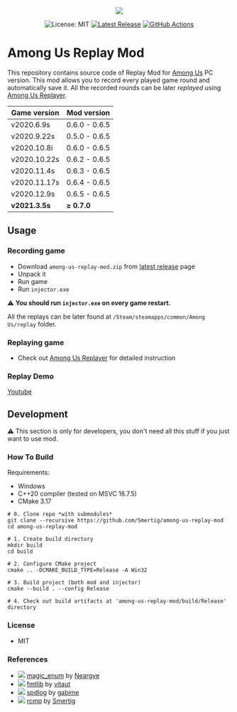 <p align="center">
  <a href="https://store.steampowered.com/app/945360/Among_Us/"><img src="https://cdn.cloudflare.steamstatic.com/steam/apps/945360/header.jpg"></a>
</p>

<p align="center">
  <img src="https://img.shields.io/badge/License-MIT-blue.svg" alt="License: MIT">
  <a href="https://github.com/Smertig/among-us-replay-mod/releases/latest"><img src="https://img.shields.io/github/v/release/Smertig/among-us-replay-mod.svg" alt="Latest Release"></a>
  <a href="https://github.com/Smertig/among-us-replay-mod/actions"><img src="https://github.com/Smertig/among-us-replay-mod/workflows/Build%20On%20Push/badge.svg" alt="GitHub Actions"></a>
</p>

# Among Us Replay Mod</b>

This repository contains source code of Replay Mod for [Among Us](https://store.steampowered.com/app/945360/Among_Us/) PC version. This mod allows you to record every played game round and automatically save it. All the recorded rounds can be later _replayed_ using [Among Us Replayer](https://github.com/Smertig/among-us-replayer).

| Game version     | Mod version   |
|------------------|---------------|
| v2020.6.9s       | 0.6.0 - 0.6.5 |
| v2020.9.22s      | 0.5.0 - 0.6.5 |
| v2020.10.8i      | 0.6.0 - 0.6.5 |
| v2020.10.22s     | 0.6.2 - 0.6.5 |
| v2020.11.4s      | 0.6.3 - 0.6.5 | 
| v2020.11.17s     | 0.6.4 - 0.6.5 |
| v2020.12.9s      | 0.6.5 - 0.6.5 |
| **v2021.3.5s**   |  **≥ 0.7.0**  |

## Usage

### Recording game

- Download `among-us-replay-mod.zip` from [latest release](https://github.com/Smertig/among-us-replay-mod/releases/latest) page
- Unpack it
- Run game
- Run `injector.exe`

:warning: **You should run `injector.exe` on every game restart.**

All the replays can be later found at `/Steam/steamapps/common/Among Us/replay` folder.

### Replaying game

- Check out [Among Us Replayer](https://github.com/Smertig/among-us-replayer) for detailed instruction

### Replay Demo

[Youtube](https://youtu.be/j3DKQzkoJLM)

## Development

:warning: This section is only for developers, you don't need all this stuff if you just want to use mod. 

### How To Build

Requirements:
- Windows
- C++20 compiler (tested on MSVC 16.7.5)
- CMake 3.17

```shell script
# 0. Clone repo *with submodules*
git clone --recursive https://github.com/Smertig/among-us-replay-mod
cd among-us-replay-mod

# 1. Create build directory
mkdir build
cd build

# 2. Configure CMake project
cmake .. -DCMAKE_BUILD_TYPE=Release -A Win32

# 3. Build project (both mod and injector)
cmake --build . --config Release

# 4. Check out build artifacts at 'among-us-replay-mod/build/Release' directory
```

### License

- MIT

### References

- ![](https://img.shields.io/github/stars/Neargye/magic_enum.svg?style=social) [magic_enum](https://github.com/Neargye/magic_enum) by [Neargye](https://github.com/Neargye)
- ![](https://img.shields.io/github/stars/fmtlib/fmt.svg?style=social) [fmtlib](https://github.com/fmtlib/fmt) by [vitaut](https://github.com/vitaut)
- ![](https://img.shields.io/github/stars/gabime/spdlog.svg?style=social) [spdlog](https://github.com/gabime/spdlog) by [gabime](https://github.com/gabime)
- ![](https://img.shields.io/github/stars/Smertig/rcmp.svg?style=social) [rcmp](https://github.com/Smertig/rcmp) by [Smertig](https://github.com/Smertig)
